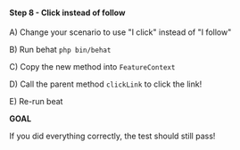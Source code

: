 #### Step 8 - Click instead of follow

A) Change your scenario to use "I click" instead of "I follow"

B) Run behat `php bin/behat`

C) Copy the new method into `FeatureContext`

D) Call the parent method `clickLink` to click the link!

E) Re-run beat

**GOAL**

If you did everything correctly, the test should still pass!
